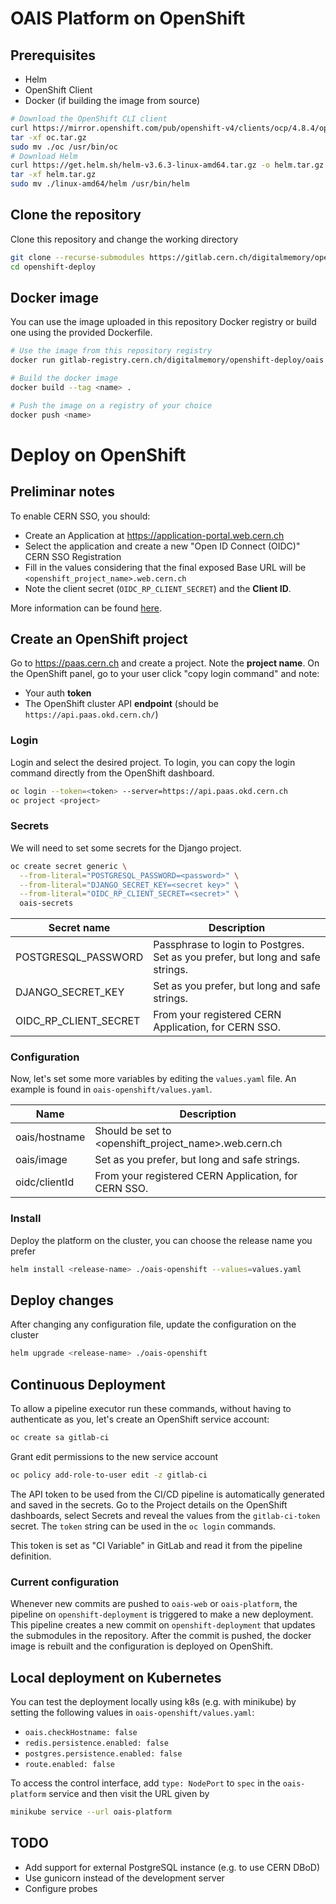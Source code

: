 # OAIS Platform on OpenShift

## Prerequisites

- Helm
- OpenShift Client
- Docker (if building the image from source)

```bash
# Download the OpenShift CLI client
curl https://mirror.openshift.com/pub/openshift-v4/clients/ocp/4.8.4/openshift-client-linux.tar.gz -o oc.tar.gz
tar -xf oc.tar.gz
sudo mv ./oc /usr/bin/oc
# Download Helm
curl https://get.helm.sh/helm-v3.6.3-linux-amd64.tar.gz -o helm.tar.gz
tar -xf helm.tar.gz
sudo mv ./linux-amd64/helm /usr/bin/helm
```

## Clone the repository

Clone this repository and change the working directory

```bash
git clone --recurse-submodules https://gitlab.cern.ch/digitalmemory/openshift-deploy.git
cd openshift-deploy
```

## Docker image

You can use the image uploaded in this repository Docker registry or build one using the provided Dockerfile.

```bash
# Use the image from this repository registry
docker run gitlab-registry.cern.ch/digitalmemory/openshift-deploy/oais

# Build the docker image
docker build --tag <name> .

# Push the image on a registry of your choice
docker push <name>
```


# Deploy on OpenShift

## Preliminar notes

To enable CERN SSO, you should:

- Create an Application at <https://application-portal.web.cern.ch>
- Select the application and create a new "Open ID Connect (OIDC)" CERN SSO Registration
- Fill in the values considering that the final exposed Base URL will be `<openshift_project_name>.web.cern.ch`
- Note the client secret (`OIDC_RP_CLIENT_SECRET`) and the **Client ID**.

More information can be found [here](https://auth.docs.cern.ch/user-documentation/oidc/oidc/).

## Create an OpenShift project

Go to https://paas.cern.ch and create a project. Note the **project name**. On the OpenShift panel, go to your user click "copy login command" and note:

- Your auth **token**
- The OpenShift cluster API **endpoint** (should be `https://api.paas.okd.cern.ch/`)

### Login

Login and select the desired project. To login, you can copy the login command directly from the OpenShift dashboard.

```bash
oc login --token=<token> --server=https://api.paas.okd.cern.ch
oc project <project>
```

### Secrets

We will need to set some secrets for the Django project.

```bash
oc create secret generic \
  --from-literal="POSTGRESQL_PASSWORD=<password>" \
  --from-literal="DJANGO_SECRET_KEY=<secret key>" \
  --from-literal="OIDC_RP_CLIENT_SECRET=<secret>" \
  oais-secrets
```

| Secret name           | Description                                                                     |
|-----------------------|---------------------------------------------------------------------------------|
| POSTGRESQL_PASSWORD   | Passphrase to login to Postgres. Set as you prefer, but long and safe strings.  |
| DJANGO_SECRET_KEY     | Set as you prefer, but long and safe strings.                                   |
| OIDC_RP_CLIENT_SECRET | From your registered CERN Application, for CERN SSO.                            |

### Configuration

Now, let's set some more variables by editing the `values.yaml` file. An example is found in `oais-openshift/values.yaml`.

| Name                  | Description                                                                     |
|-----------------------|---------------------------------------------------------------------------------|
| oais/hostname         | Should be set to <openshift_project_name>.web.cern.ch                           |
| oais/image            | Set as you prefer, but long and safe strings.                                   |
| oidc/clientId         | From your registered CERN Application, for CERN SSO.                            |


### Install

Deploy the platform on the cluster, you can choose the release name you prefer

```bash
helm install <release-name> ./oais-openshift --values=values.yaml
```

## Deploy changes

After changing any configuration file, update the configuration on the cluster

```bash
helm upgrade <release-name> ./oais-openshift
```

## Continuous Deployment

To allow a pipeline executor run these commands, without having to authenticate as you, let's create an OpenShift service account:

```bash
oc create sa gitlab-ci
```

Grant edit permissions to the new service account

```bash
oc policy add-role-to-user edit -z gitlab-ci
```

The API token to be used from the CI/CD pipeline is automatically generated and saved in the secrets. Go to the Project details on the OpenShift dashboards, select Secrets and reveal the values from the `gitlab-ci-token` secret. The `token` string can be used in the `oc login` commands.

This token is set as "CI Variable" in GitLab and read it from the pipeline definition.


### Current configuration

Whenever new commits are pushed to `oais-web` or `oais-platform`, the pipeline on `openshift-deployment` is triggered to make a new deployment.
This pipeline creates a new commit on `openshift-deployment` that updates the submodules in the repository.
After the commit is pushed, the docker image is rebuilt and the configuration is deployed on OpenShift.

## Local deployment on Kubernetes

You can test the deployment locally using k8s (e.g. with minikube) by setting the following values in `oais-openshift/values.yaml`:

- `oais.checkHostname: false`
- `redis.persistence.enabled: false`
- `postgres.persistence.enabled: false`
- `route.enabled: false`

To access the control interface, add `type: NodePort` to `spec` in the `oais-platform` service and then visit the URL given by
```bash
minikube service --url oais-platform
```

## TODO

- Add support for external PostgreSQL instance (e.g. to use CERN DBoD)
- Use gunicorn instead of the development server
- Configure probes
